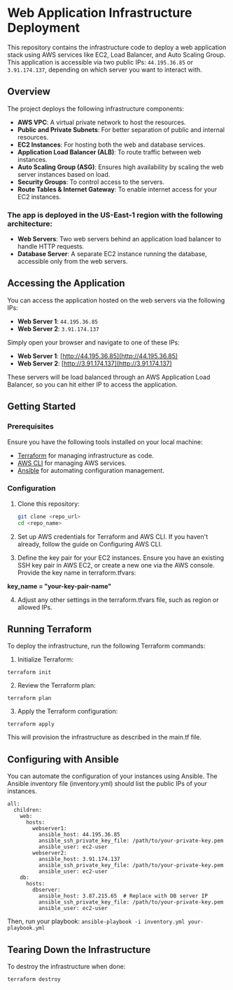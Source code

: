 # Web Application Infrastructure Deployment

This repository contains the infrastructure code to deploy a web application stack using AWS services like EC2, Load Balancer, and Auto Scaling Group. This application is accessible via two public IPs: `44.195.36.85` or `3.91.174.137`, depending on which server you want to interact with.

## Overview

The project deploys the following infrastructure components:

- **AWS VPC**: A virtual private network to host the resources.
- **Public and Private Subnets**: For better separation of public and internal resources.
- **EC2 Instances**: For hosting both the web and database services.
- **Application Load Balancer (ALB)**: To route traffic between web instances.
- **Auto Scaling Group (ASG)**: Ensures high availability by scaling the web server instances based on load.
- **Security Groups**: To control access to the servers.
- **Route Tables & Internet Gateway**: To enable internet access for your EC2 instances.

### The app is deployed in the **US-East-1** region with the following architecture:

- **Web Servers**: Two web servers behind an application load balancer to handle HTTP requests.
- **Database Server**: A separate EC2 instance running the database, accessible only from the web servers.

## Accessing the Application

You can access the application hosted on the web servers via the following IPs:

- **Web Server 1**: `44.195.36.85`
- **Web Server 2**: `3.91.174.137`

Simply open your browser and navigate to one of these IPs:

- **Web Server 1**: [http://44.195.36.85](http://44.195.36.85)
- **Web Server 2**: [http://3.91.174.137](http://3.91.174.137)

These servers will be load balanced through an AWS Application Load Balancer, so you can hit either IP to access the application.

## Getting Started

### Prerequisites

Ensure you have the following tools installed on your local machine:

- [Terraform](https://www.terraform.io/downloads.html) for managing infrastructure as code.
- [AWS CLI](https://aws.amazon.com/cli/) for managing AWS services.
- [Ansible](https://www.ansible.com/) for automating configuration management.

### Configuration

1. Clone this repository:

   ```bash
   git clone <repo_url>
   cd <repo_name>

2. Set up AWS credentials for Terraform and AWS CLI. If you haven't already, follow the guide on Configuring AWS CLI.

3. Define the key pair for your EC2 instances. Ensure you have an existing SSH key pair in AWS EC2, or create a new one via the AWS console. Provide the key name in terraform.tfvars:

**key_name = "your-key-pair-name"**

4. Adjust any other settings in the terraform.tfvars file, such as region or allowed IPs.


## Running Terraform

To deploy the infrastructure, run the following Terraform commands:

1. Initialize Terraform:

``terraform init``

2. Review the Terraform plan:

``terraform plan``

3. Apply the Terraform configuration:

``terraform apply``

This will provision the infrastructure as described in the main.tf file.


## Configuring with Ansible

You can automate the configuration of your instances using Ansible. The Ansible inventory file (inventory.yml) should list the public IPs of your instances.

```
all:
  children:
    web:
      hosts:
        webserver1:
          ansible_host: 44.195.36.85
          ansible_ssh_private_key_file: /path/to/your-private-key.pem
          ansible_user: ec2-user
        webserver2:
          ansible_host: 3.91.174.137
          ansible_ssh_private_key_file: /path/to/your-private-key.pem
          ansible_user: ec2-user
    db:
      hosts:
        dbserver:
          ansible_host: 3.87.215.65  # Replace with DB server IP
          ansible_ssh_private_key_file: /path/to/your-private-key.pem
          ansible_user: ec2-user
```

Then, run your playbook:
``` ansible-playbook -i inventory.yml your-playbook.yml ```

## Tearing Down the Infrastructure

To destroy the infrastructure when done:

``` terraform destroy ```